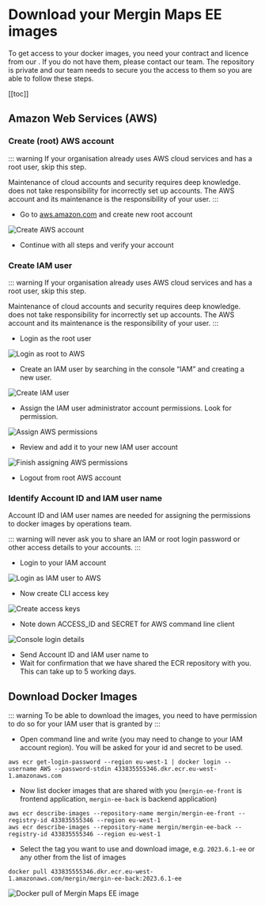 # Download your Mergin Maps EE images
<ServerType type="EE" />

To get access to your docker images, you need your contract and licence from our <MerginMapsEmail id="sales" desc="sales team" />. If you do not have them, please contact our team. The repository is private and our team needs to secure you the access to them so you are able to follow these steps.

[[toc]]

## Amazon Web Services (AWS)

### Create (root) AWS account

::: warning
If your organisation already uses AWS cloud services and has a root user, skip this step. 

Maintenance of cloud accounts and security requires deep knowledge. <LutraConsultingName /> does not take responsibility for incorrectly set up accounts. The AWS account and its maintenance is the responsibility of your user.
:::

- Go to [aws.amazon.com](https://aws.amazon.com/) and create new root account

![Create AWS account](./create_aws_account.jpg "Create AWS account")

- Continue with all steps and verify your account

### Create IAM user 

::: warning
If your organisation already uses AWS cloud services and has a root user, skip this step. 

Maintenance of cloud accounts and security requires deep knowledge. <LutraConsultingName /> does not take responsibility for incorrectly set up accounts. The AWS account and its maintenance is the responsibility of your user.
:::


- Login as the root user

![Login as root to AWS](./root_login.jpg "Login as root to AWS")

- Create an IAM user by searching in the console “IAM” and creating a new user. 
 
![Create IAM user](./create_IAM_user.jpg "Create IAM user") 

- Assign the IAM user administrator account permissions. Look for <NoSpellcheck id="AdministratorAccess" /> permission.
 
![Assign AWS permissions](./assign_permissions.jpg "Assign AWS permissions") 

- Review and add it to your new IAM user account

![Finish assigning AWS permissions](./assign_permission_2.jpg "Finish assigning AWS permissions") 

- Logout from root AWS account
 
### Identify Account ID and IAM user name

Account ID and IAM user names are needed for assigning the permissions to docker images by <LutraConsultingName /> operations team. 

::: warning 
<LutraConsultingName /> will never ask you to share an IAM or root login password or other access details to your accounts.
:::

- Login to your IAM account

![Login as IAM user to AWS](./login_IAM.jpg "Login as IAM user to AWS")

- Now create CLI access key

![Create access keys](./create_access_key.jpg "Create access keys")

- Note down ACCESS_ID and SECRET for AWS command line client

![Console login details](./find_name_and_id.jpg "Console login details")

- Send Account ID and IAM user name to <MerginMapsEmail id="sales" desc="sales team" />
- Wait for confirmation that we have shared the ECR repository with you. This can take up to 5 working days.

## Download Docker Images

::: warning
To be able to download the images, you need to have permission to do so for your IAM user that is granted by <LutraConsultingName />
:::

 - Open command line and write (you may need to change to your IAM account region). You will be asked for your id and secret to be used.

```
aws ecr get-login-password --region eu-west-1 | docker login --username AWS --password-stdin 433835555346.dkr.ecr.eu-west-1.amazonaws.com
```

 - Now list docker images that are shared with you (`mergin-ee-front` is frontend application, `mergin-ee-back` is backend application)
 
```
aws ecr describe-images --repository-name mergin/mergin-ee-front --registry-id 433835555346 --region eu-west-1
aws ecr describe-images --repository-name mergin/mergin-ee-back --registry-id 433835555346 --region eu-west-1
```

 - Select the tag you want to use and download image, e.g. `2023.6.1-ee` or any other from the list of images

```
docker pull 433835555346.dkr.ecr.eu-west-1.amazonaws.com/mergin/mergin-ee-back:2023.6.1-ee
``` 

![Docker pull of Mergin Maps EE image](./docker_pull.jpg "Docker pull of Mergin Maps EE image")

